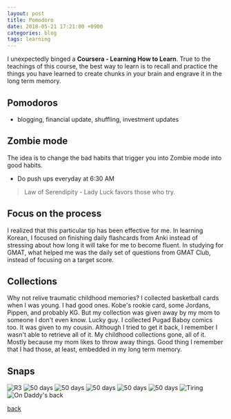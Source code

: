 ```yaml
---
layout: post
title: Pomodoro
date: 2018-05-21 17:21:00 +0900
categories: blog
tags: learning
---
```


I unexpectedly binged a **Coursera - Learning How to Learn**. True to the teachings of this course, the best way to learn is to recall and practice the things you have learned to create chunks in your brain and engrave it in the long term memory.

## Pomodoros

* blogging, financial update, shuffling, investment updates

## Zombie mode

The idea is to change the bad habits that trigger you into Zombie mode into good habits.
* Do push ups everyday at 6:30 AM

> Law of Serendipity - Lady Luck favors those who try.

## Focus on the process

I realized that this particular tip has been effective for me. In learning Korean, I focused on finishing daily flashcards from Anki instead of stressing about how long it will take for me to become fluent. In studying for GMAT, what helped me was the daily set of questions from GMAT Club, instead of focusing on a target score.

## Collections

Why not relive traumatic childhood memories? I collected basketball cards when I was young. I had good ones. Kobe's rookie card, some Jordans, Pippen, and probably KG. But my collection was given away by my mom to someone I don't even know. Lucky guy. I collected Pugad Baboy comics too. It was given to my cousin. Although I tried to get it back, I remember I wasn't able to retrieve all of it. My childhood collections gone, all of it. Mostly because my mom likes to throw away things. Good thing I remember that I had those, at least, embedded in my long term memory.

## Snaps

![](/assets/img/1805/20180521-r3.jpg "R3")
![](/assets/img/1805/20180520-baby1.jpg "50 days")
![](/assets/img/1805/20180520-baby2.jpg "50 days")
![](/assets/img/1805/20180520-baby3.jpg "50 days")
![](/assets/img/1805/20180520-baby4.jpg "50 days")
![](/assets/img/1805/20180520-baby5.jpg "50 days")
![](/assets/img/1805/20180522-sleep.jpg "Tiring")
![](/assets/img/1805/20180522-ondaddysback.jpg "On Daddy's back")

[back](/blog)